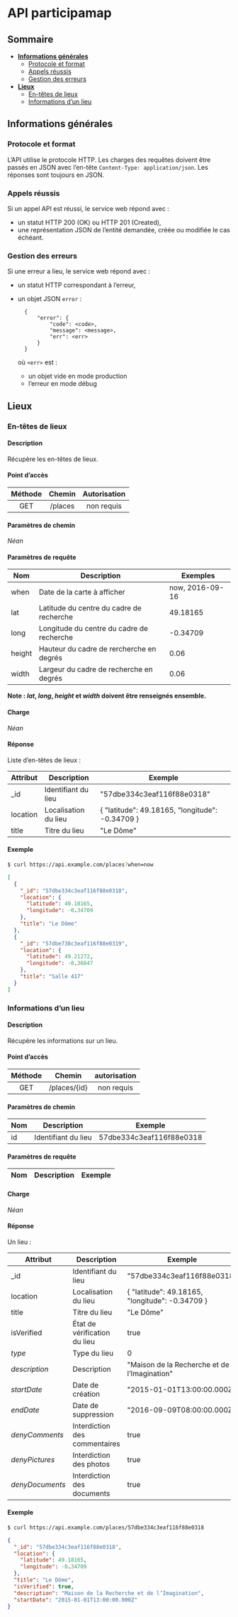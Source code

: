 # API participamap

## Sommaire

* [**Informations générales**](#informations-generales)
    * [Protocole et format](#protocole-et-format)
    * [Appels réussis](#appels-réussis)
    * [Gestion des erreurs](#gestion-des-erreurs)
* [**Lieux**](#lieux)
    * [En-têtes de lieux](#en-têtes-de-lieux)
    * [Informations d’un lieu](#informations-dun-lieu)

## Informations générales

### Protocole et format

L’API utilise le protocole HTTP. Les charges des requêtes doivent être passés en JSON avec l’en-tête `Content-Type: application/json`. Les réponses sont toujours en JSON.

### Appels réussis

Si un appel API est réussi, le service web répond avec :

* un statut HTTP 200 (OK) ou HTTP 201 (Created),
* une représentation JSON de l’entité demandée, créée ou modifiée le cas échéant.

### Gestion des erreurs

Si une erreur a lieu, le service web répond avec :

* un statut HTTP correspondant à l’erreur,
* un objet JSON `error` :

        {
            "error": {
                "code": <code>,
                "message": <message>,
                "err": <err>
            }
        }
    
    où `<err>` est :
    * un objet vide en mode production
    * l’erreur en mode débug

## Lieux

### En-têtes de lieux

#### Description

Récupère les en-têtes de lieux.

#### Point d’accès

Méthode | Chemin | Autorisation
:------:|:------:|:-----------:
GET | /places | non requis

#### Paramètres de chemin

*Néan*

#### Paramètres de requête

Nom | Description | Exemples
----|-------------|---------
when | Date de la carte à afficher | now, 2016-09-16
lat | Latitude du centre du cadre de recherche | 49.18165
long | Longitude du centre du cadre de recherche | -0.34709
height | Hauteur du cadre de rercherche en degrés | 0.06
width | Largeur du cadre de recherche en degrés | 0.06

**Note : *lat*, *long*, *height* et *width* doivent être renseignés ensemble.**

#### Charge

*Néan*

#### Réponse

Liste d’en-têtes de lieux :

Attribut | Description | Exemple
---------|-------------|--------
_id | Identifiant du lieu | "57dbe334c3eaf116f88e0318"
location | Localisation du lieu | { "latitude": 49.18165, "longitude": -0.34709 }
title | Titre du lieu | "Le Dôme"

#### Exemple

```sh
$ curl https://api.example.com/places?when=now
```

```json
[
  {
    "_id": "57dbe334c3eaf116f88e0318",
    "location": {
      "latitude": 49.18165,
      "longitude": -0.34709
    },
    "title": "Le Dôme"
  },
  {
    "_id": "57dbe738c3eaf116f88e0319",
    "location": {
      "latitude": 49.21272,
      "longitude": -0.36847
    },
    "title": "Salle 417"
  }     
]
```

### Informations d’un lieu

#### Description

Récupère les informations sur un lieu.

#### Point d’accès

Méthode | Chemin | autorisation
:------:|:------:|:-----------:
GET | /places/{id} | non requis

#### Paramètres de chemin

Nom | Description | Exemple
----|-------------|--------
id | Identifiant du lieu | 57dbe334c3eaf116f88e0318

#### Paramètres de requête

Nom | Description | Exemple
----|-------------|--------

#### Charge

*Néan*

#### Réponse

Un lieu :

Attribut | Description | Exemple
---------|-------------|--------
_id | Identifiant du lieu | "57dbe334c3eaf116f88e0318"
location | Localisation du lieu | { "latitude": 49.18165, "longitude": -0.34709 }
title | Titre du lieu | "Le Dôme"
isVerified | État de vérification du lieu | true
*type* | Type du lieu | 0
*description* | Description | "Maison de la Recherche et de l’Imagination"
*startDate* | Date de création | "2015-01-01T13:00:00.000Z"
*endDate* | Date de suppression | "2016-09-09T08:00:00.000Z"
*denyComments* | Interdiction des commentaires | true
*denyPictures* | Interdiction des photos | true
*denyDocuments* | Interdiction des documents | true

#### Exemple

```sh
$ curl https://api.example.com/places/57dbe334c3eaf116f88e0318
```

```json
{
  "_id": "57dbe334c3eaf116f88e0318",
  "location": {
    "latitude": 49.18165,
    "longitude": -0.34709
  },
  "title": "Le Dôme",
  "isVerified": true,
  "description": "Maison de la Recherche et de l’Imagination",
  "startDate": "2015-01-01T13:00:00.000Z"
}
```
